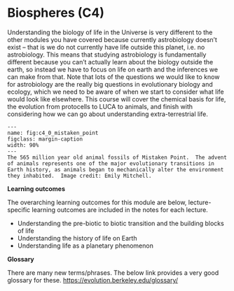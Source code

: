# Biospheres (C4)

Understanding the biology of life in the Universe is very different to the other modules you have covered because currently astrobiology doesn’t exist – that is we do not currently have life outside this planet, i.e. no astrobiology.   This means that studying astrobiology is fundamentally different because you can’t actually learn about the biology outside the earth, so instead we have to focus on life on earth and the inferences we can make from that.  Note that lots of the questions we would like to know for astrobiology are the really big questions in evolutionary biology and ecology, which we need to be aware of when we start to consider what life would look like elsewhere. 
This course will cover the chemical basis for life, the evolution from protocells to LUCA to  animals, and finish with considering how we can go about understanding extra-terrestrial life.  

```{figure} figures/mistaken_point.jpeg
---
name: fig:c4_0_mistaken_point
figclass: margin-caption
width: 90%
---
The 565 million year old animal fossils of Mistaken Point.  The advent of animals represents one of the major evolutionary transitions in Earth history, as animals began to mechanically alter the environment they inhabited.  Image credit: Emily Mitchell.
```


**Learning outcomes**

The overarching learning outcomes for this module are below, lecture-specific learning outcomes are included in the notes for each lecture.

- Understanding the pre-biotic to biotic transition and the building blocks of life
- Understanding the history of life on Earth
- Understanding life as a planetary phenomenon 

**Glossary**

There are many new terms/phrases. The below link provides a very good glossary for these.
https://evolution.berkeley.edu/glossary/


```{tableofcontents}
```
